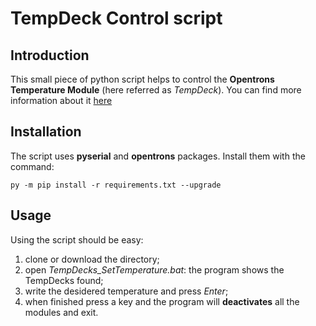 # TempDeck Control script

## Introduction
This small piece of python script helps to control the **Opentrons Temperature Module** (here referred as *TempDeck*).
You can find more information about it [here](https://support.opentrons.com/en/articles/1820119-temperature-module)

## Installation
The script uses **pyserial** and **opentrons** packages.
Install them with the command:
```
py -m pip install -r requirements.txt --upgrade
```

## Usage
Using the script should be easy:
1. clone or download the directory;
1. open *TempDecks_SetTemperature.bat*: the program shows the TempDecks found;
1. write the desidered temperature and press *Enter*;
1. when finished press a key and the program will **deactivates** all the modules and exit.


<!---
Copyright (c) 2020 Covmatic.
Permission is hereby granted, free of charge, to any person obtaining a copy of this software and associated documentation files (the "Software"), to deal in the Software without restriction, including without limitation the rights to use, copy, modify, merge, publish, distribute, sublicense, and/or sell copies of the Software, and to permit persons to whom the Software is furnished to do so, subject to the following conditions:
The above copyright notice and this permission notice shall be included in all copies or substantial portions of the Software.
THE SOFTWARE IS PROVIDED "AS IS", WITHOUT WARRANTY OF ANY KIND, EXPRESS OR IMPLIED, INCLUDING BUT NOT LIMITED TO THE WARRANTIES OF MERCHANTABILITY, FITNESS FOR A PARTICULAR PURPOSE AND NONINFRINGEMENT. IN NO EVENT SHALL THE AUTHORS OR COPYRIGHT HOLDERS BE LIABLE FOR ANY CLAIM, DAMAGES OR OTHER LIABILITY, WHETHER IN AN ACTION OF CONTRACT, TORT OR OTHERWISE, ARISING FROM, OUT OF OR IN CONNECTION WITH THE SOFTWARE OR THE USE OR OTHER DEALINGS IN THE SOFTWARE.
-->